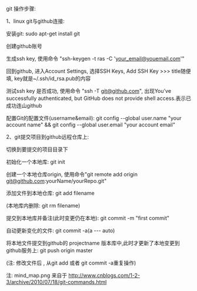 git 操作步骤:

1、linux git与github连接:

  安装git: sudo apt-get install git

  创建github账号

  生成ssh key, 使用命令 "ssh-keygen -t ras -C 'your_email@youemail.com'"

  回到github, 进入Account Settings, 选择SSH Keys, Add SSH Key >>> title随便填, key就是~/.ssh/id_rsa.pub的内容

  测试ssh key 是否成功, 使用命令 "ssh -T git@github.com", 出现You’ve successfully authenticated, but GitHub does not provide shell access.表示已成功连山github

  配置Git的配置文件(username&email): git config --global user.name "your account name" && git config --global user.email "your account email"

2、git提交项目到github远程仓库上:

  切换到要提交的项目目录下

  初始化一个本地库: git init

  创建一个本地仓库origin, 使用命令"git remote add origin git@github.com:yourName/yourRepo.git"

  添加文件到本地仓库: git add filename

  (本地库内删除: git rm filename)

  提交到本地库并备注(此时变更仍在本地): git commit -m "first commit"

  自动更新变化的文件: git commit -a(a --- auto)

  将本地文件提交到github的 projectname 版本库中,此时才更新了本地变更到github服务上: git push origin master

  (注: 修改文件后 , 从git add 或者 git commit -a重复操作)


注: mind_map.png 来自于 http://www.cnblogs.com/1-2-3/archive/2010/07/18/git-commands.html
